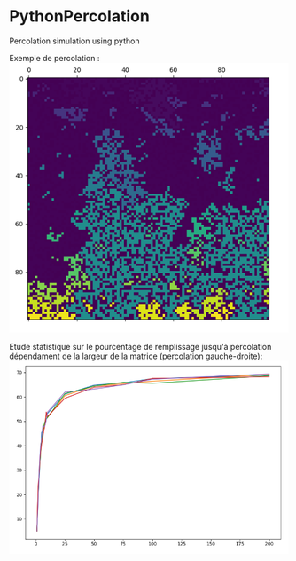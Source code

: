 # PythonPercolation
Percolation simulation using python

Exemple de percolation : \
![Exemple](https://github.com/TonyChouteau/PythonPercolation/blob/master/seq2.png)

Etude statistique sur le pourcentage de remplissage jusqu'à percolation dépendament de la largeur de la matrice (percolation gauche-droite): \
![Exemple](https://github.com/TonyChouteau/PythonPercolation/blob/master/seq3.png)
